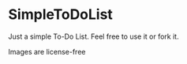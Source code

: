 # SimpleToDoList

Just a simple To-Do List. Feel free to use it or fork it.

Images are license-free
